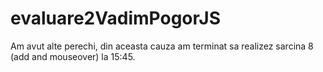 # evaluare2VadimPogorJS
Am avut alte perechi, din aceasta cauza am terminat sa realizez sarcina 8 (add and mouseover) la 15:45.
